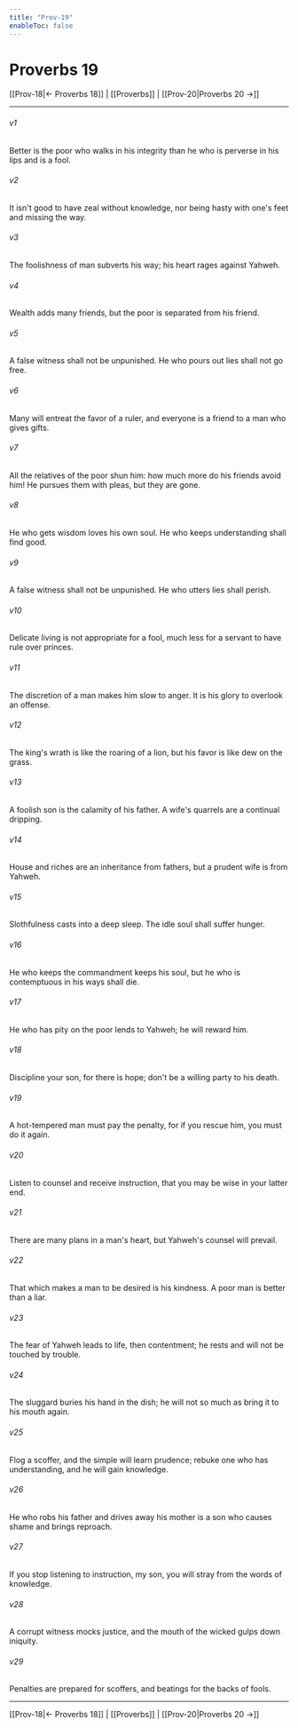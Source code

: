 ```yaml
---
title: "Prov-19"
enableToc: false
---
```

# Proverbs 19

[[Prov-18|← Proverbs 18]] | [[Proverbs]] | [[Prov-20|Proverbs 20 →]]
***



###### v1 
Better is the poor who walks in his integrity than he who is perverse in his lips and is a fool. 

###### v2 
It isn't good to have zeal without knowledge, nor being hasty with one's feet and missing the way. 

###### v3 
The foolishness of man subverts his way; his heart rages against Yahweh. 

###### v4 
Wealth adds many friends, but the poor is separated from his friend. 

###### v5 
A false witness shall not be unpunished. He who pours out lies shall not go free. 

###### v6 
Many will entreat the favor of a ruler, and everyone is a friend to a man who gives gifts. 

###### v7 
All the relatives of the poor shun him: how much more do his friends avoid him! He pursues them with pleas, but they are gone. 

###### v8 
He who gets wisdom loves his own soul. He who keeps understanding shall find good. 

###### v9 
A false witness shall not be unpunished. He who utters lies shall perish. 

###### v10 
Delicate living is not appropriate for a fool, much less for a servant to have rule over princes. 

###### v11 
The discretion of a man makes him slow to anger. It is his glory to overlook an offense. 

###### v12 
The king's wrath is like the roaring of a lion, but his favor is like dew on the grass. 

###### v13 
A foolish son is the calamity of his father. A wife's quarrels are a continual dripping. 

###### v14 
House and riches are an inheritance from fathers, but a prudent wife is from Yahweh. 

###### v15 
Slothfulness casts into a deep sleep. The idle soul shall suffer hunger. 

###### v16 
He who keeps the commandment keeps his soul, but he who is contemptuous in his ways shall die. 

###### v17 
He who has pity on the poor lends to Yahweh; he will reward him. 

###### v18 
Discipline your son, for there is hope; don't be a willing party to his death. 

###### v19 
A hot-tempered man must pay the penalty, for if you rescue him, you must do it again. 

###### v20 
Listen to counsel and receive instruction, that you may be wise in your latter end. 

###### v21 
There are many plans in a man's heart, but Yahweh's counsel will prevail. 

###### v22 
That which makes a man to be desired is his kindness. A poor man is better than a liar. 

###### v23 
The fear of Yahweh leads to life, then contentment; he rests and will not be touched by trouble. 

###### v24 
The sluggard buries his hand in the dish; he will not so much as bring it to his mouth again. 

###### v25 
Flog a scoffer, and the simple will learn prudence; rebuke one who has understanding, and he will gain knowledge. 

###### v26 
He who robs his father and drives away his mother is a son who causes shame and brings reproach. 

###### v27 
If you stop listening to instruction, my son, you will stray from the words of knowledge. 

###### v28 
A corrupt witness mocks justice, and the mouth of the wicked gulps down iniquity. 

###### v29 
Penalties are prepared for scoffers, and beatings for the backs of fools.

***
[[Prov-18|← Proverbs 18]] | [[Proverbs]] | [[Prov-20|Proverbs 20 →]]
